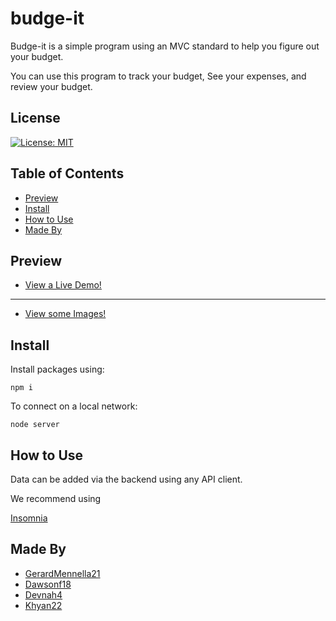 # budge-it

<p>Budge-it is a simple program using an MVC standard to help you figure out your budget.</p> 

<p>You can use this program to track your budget, See your expenses, and review your budget.</p> 

## License

[![License: MIT](https://img.shields.io/badge/License-MIT-blue.svg)](https://opensource.org/licenses/MIT)

## Table of Contents

* [Preview](#preview)
* [Install](#install)
* [How to Use](#credits)
* [Made By](#made-by)

## Preview

- [View a Live Demo!](https://budge--it.herokuapp.com/)
***
- [View some Images!](https://imgur.com/a/F8oXvm4)

## Install

Install packages using:
```
npm i
```

To connect on a local network:
```
node server
```

## How to Use

<p>Data can be added via the backend using any API client.</p>

<p>We recommend using</p>

[Insomnia](https://insomnia.rest)

## Made By

- [GerardMennella21](https://github.com/GerardMennella21)
- [Dawsonf18](https://github.com/Dawsonf18)
- [Devnah4](https://github.com/Devnah4)
- [Khyan22](https://github.com/khyan22)